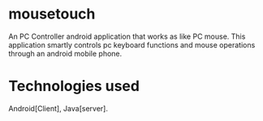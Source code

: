 # mousetouch
An PC Controller android application that works as like PC mouse. This application smartly controls pc keyboard functions and mouse operations through an android mobile phone.
# Technologies used 
Android[Client], Java[server].

